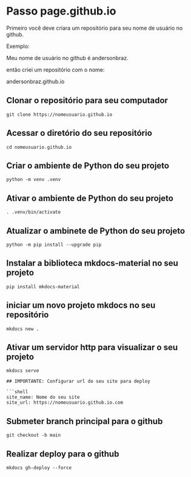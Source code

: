# Passo page.github.io

Primeiro você deve criara um repositório para seu nome de usuário no github.

Exemplo:

Meu nome de usuário no github é andersonbraz.

então criei um repositório com o nome:

andersonbraz.github.io


## Clonar o repositório para seu computador

```shell
git clone https://nomeusuario.github.io
```

## Acessar o diretório do seu repositório

```shell
cd nomeusuario.github.io
```

## Criar o ambiente de Python do seu projeto

```shell
python -m venv .venv
```

## Ativar o ambiente de Python do seu projeto

```shell
. .venv/bin/activate
```

## Atualizar o ambinete de Python do seu projeto

```shell
python -m pip install --upgrade pip
```

## Instalar a biblioteca mkdocs-material no seu projeto

```shell
pip install mkdocs-material
```

## iniciar um novo projeto mkdocs no seu repositório

```shell
mkdocs new .
```

## Ativar um servidor http para visualizar o seu projeto 

```shell
mkdocs serve

## IMPORTANTE: Configurar url do seu site para deploy

```shell
site_name: Nome do seu site
site_url: https://nomeusuario.github.io.com
```

## Submeter branch principal para o github

```shell
git checkout -b main
```

## Realizar deploy para o github

```shell
mkdocs gh-deploy --force
```